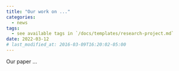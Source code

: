 ```yaml
---
title: "Our work on ..."
categories:
  - news
tags:
  - see available tags in `/docs/templates/research-project.md`
date: 2022-03-12
# last_modified_at: 2016-03-09T16:20:02-05:00
---
```


Our paper ...